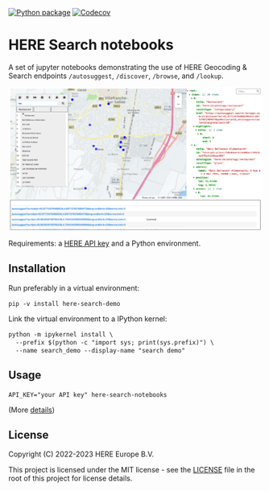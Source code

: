[![Python package](https://github.com/heremaps/here-search-demo/actions/workflows/test.yml/badge.svg)](https://github.com/heremaps/here-search-demo/actions/workflows/test.yml)
[![Codecov](https://codecov.io/gh/heremaps/here-search-demo/branch/master/graph/badge.svg)](https://codecov.io/gh/heremaps/here-search-demo)

# HERE Search notebooks

A set of jupyter notebooks demonstrating the use of HERE Geocoding & Search endpoints `/autosuggest`,  `/discover`, `/browse`, and `/lookup`.

![searching for restaurants](docs/screenshot.png)

Requirements: a [HERE API key][1] and a Python environment.

## Installation

Run preferably in a virtual environment:

   ```
   pip -v install here-search-demo
   ```

Link the virtual environment to a IPython kernel:

   ```
   python -m ipykernel install \
     --prefix $(python -c "import sys; print(sys.prefix)") \
     --name search_demo --display-name "search demo"
   ```

## Usage

   ```
   API_KEY="your API key" here-search-notebooks
   ```
   
(More [details][2])

[1]: https://developer.here.com/documentation/geocoding-search-api/dev_guide/topics/quick-start-dhc.html#get-an-api-key
[2]: docs/developers.md#setup-a-notebook-python-environment

## License

Copyright (C) 2022-2023 HERE Europe B.V.

This project is licensed under the MIT license - see the [LICENSE](./LICENSE) file in the root of this project for license details.